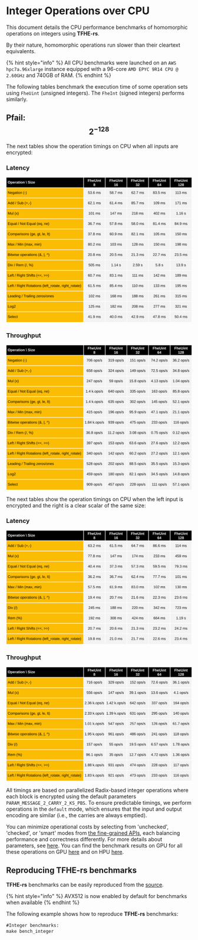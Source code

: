 # Integer Operations over CPU

This document details the CPU performance benchmarks of homomorphic operations on integers using **TFHE-rs**.

By their nature, homomorphic operations run slower than their cleartext equivalents.

{% hint style="info" %}
All CPU benchmarks were launched on an `AWS hpc7a.96xlarge` instance equipped with a 96-core `AMD EPYC 9R14 CPU @ 2.60GHz` and 740GB of RAM.
{% endhint %}

The following tables benchmark the execution time of some operation sets using `FheUint` (unsigned integers). The `FheInt` (signed integers) performs similarly.

## Pfail: $$2^{-128}$$

The next tables show the operation timings on CPU when all inputs are encrypted:

### Latency

![](../../../.gitbook/assets/cpu-integer-benchmark-tuniform-2m128-ciphertext.svg)

### Throughput

![](../../../.gitbook/assets/cpu-integer-benchmark-tuniform-2m128-ciphertext-throughput.svg)

The next tables show the operation timings on CPU when the left input is encrypted and the right is a clear scalar of the same size:

### Latency

![](../../../.gitbook/assets/cpu-integer-benchmark-tuniform-2m128-plaintext.svg)

### Throughput

![](../../../.gitbook/assets/cpu-integer-benchmark-tuniform-2m128-plaintext-throughput.svg)

All timings are based on parallelized Radix-based integer operations where each block is encrypted using the default parameters `PARAM_MESSAGE_2_CARRY_2_KS_PBS`. To ensure predictable timings, we perform operations in the `default` mode, which ensures that the input and output encoding are similar (i.e., the carries are always emptied).

You can minimize operational costs by selecting from 'unchecked', 'checked', or 'smart' modes from [the fine-grained APIs](../../../references/fine-grained-apis/quick-start.md), each balancing performance and correctness differently. For more details about parameters, see [here](../../../references/fine-grained-apis/shortint/parameters.md). You can find the benchmark results on GPU for all these operations on GPU [here](../../../getting-started/benchmarks/gpu/README.md) and on HPU [here](../../../configuration/hpu-acceleration/benchmark.md).

## Reproducing TFHE-rs benchmarks

**TFHE-rs** benchmarks can be easily reproduced from the [source](https://github.com/zama-ai/tfhe-rs).

{% hint style="info" %}
AVX512 is now enabled by default for benchmarks when available
{% endhint %}

The following example shows how to reproduce **TFHE-rs** benchmarks:

```shell
#Integer benchmarks:
make bench_integer
```
